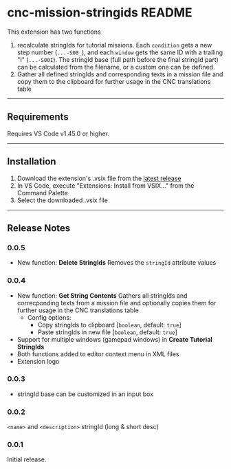 # cnc-mission-stringids README

This extension has two functions

1. recalculate stringIds for tutorial missions. Each `condition` gets a new step number (`...-S00_`), and each `window` gets the same ID with a trailing "I" (`...-S00I`). The stringId base (full path before the final stringId part) can be calculated from the filename, or a custom one can be defined.
2. Gather all defined stringIds and corresponding texts in a mission file and copy them to the clipboard for further usage in the CNC translations table

---

## Requirements

Requires VS Code v1.45.0 or higher.

---

## Installation

1. Download the extension's .vsix file from the [latest release](https://gitlab.com/cattle-and-crops/tutorial-stringids-vscode-extension/-/releases)
2. In VS Code, execute "Extensions: Install from VSIX..." from the Command Palette
3. Select the downloaded .vsix file

---

## Release Notes

### 0.0.5
* New function: **Delete StringIds**
  Removes the `stringId` attribute values

### 0.0.4
* New function: **Get String Contents**
  Gathers all stringIds and correcponding texts from a mission file and optionally copies them for further usage in the CNC translations table
  * Config options:
    * Copy stringIds to clipboard [`boolean`, default: `true`]
    * Paste stringIds in new file [`boolean`, default: `true`]
* Support for multiple windows (gamepad windows) in **Create Tutorial StringIds**
* Both functions added to editor context menu in XML files
* Extension logo

### 0.0.3

* stringId base can be customized in an input box

### 0.0.2

`<name>` and `<description>` stringId (long & short desc)

### 0.0.1

Initial release.
